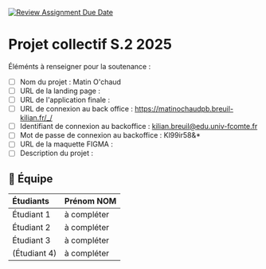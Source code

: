 [![Review Assignment Due Date](https://classroom.github.com/assets/deadline-readme-button-22041afd0340ce965d47ae6ef1cefeee28c7c493a6346c4f15d667ab976d596c.svg)](https://classroom.github.com/a/F_6McqTJ)
# Projet collectif S.2 2025

Éléménts à renseigner pour la soutenance :

- [ ] Nom du projet : Matin O'chaud
- [ ] URL de la landing page :
- [ ] URL de l'application finale :
- [ ] URL de connexion au back office : https://matinochaudpb.breuil-kilian.fr/_/
- [ ] Identifiant de connexion au backoffice : kilian.breuil@edu.univ-fcomte.fr
- [ ] Mot de passe de connexion au backoffice : Kl99ir58&*
- [ ] URL de la maquette FIGMA :
- [ ] Description du projet :

## 🚀 Équipe

| Étudiants    | Prénom NOM  |
| :----------- | :---------- |
| Étudiant 1   | à compléter |
| Étudiant 2   | à compléter |
| Étudiant 3   | à compléter |
| (Étudiant 4) | à compléter |
